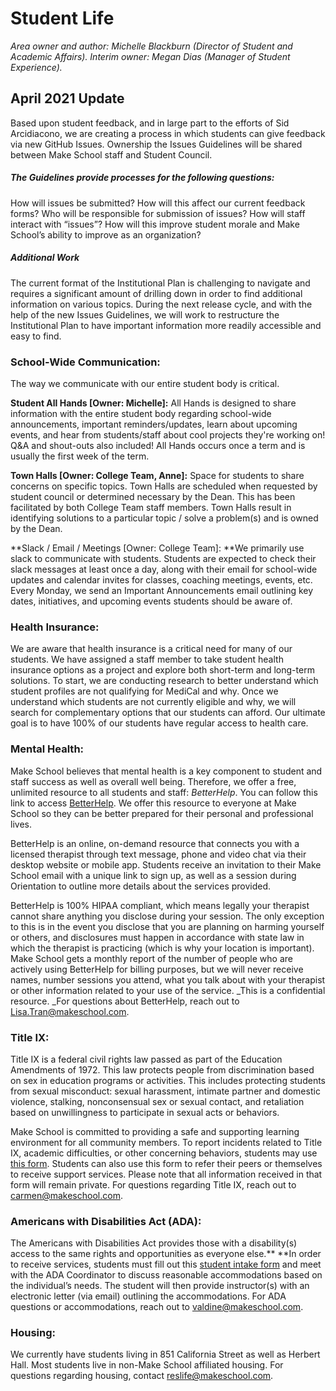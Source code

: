 # Student Life

*Area owner and author: Michelle Blackburn (Director of Student and Academic Affairs). Interim owner: Megan Dias (Manager of Student Experience).*

## April 2021 Update

Based upon student feedback, and in large part to the efforts of Sid Arcidiacono, we are creating a process in which students can give feedback via new GitHub Issues. Ownership the Issues Guidelines will be shared between Make School staff and Student Council.

##### The Guidelines provide processes for the following questions:
How will issues be submitted?
How will this affect our current feedback forms?
Who will be responsible for submission of issues?
How will staff interact with “issues”?
How will this improve student morale and Make School’s ability to improve as an organization?

##### Additional Work
The current format of the Institutional Plan is challenging to navigate and requires a significant amount of drilling down in order to find additional information on various topics. During the next release cycle, and with the help of the new Issues Guidelines, we will work to restructure the Institutional Plan to have important information more readily accessible and easy to find.

### School-Wide Communication:

The way we communicate with our entire student body is critical.

**Student All Hands [Owner: Michelle]:** All Hands is designed to share information with the entire student body regarding school-wide announcements, important reminders/updates, learn about upcoming events, and hear from students/staff about cool projects they're working on! Q&A and shout-outs also included! All Hands occurs once a term and is usually the first week of the term.

**Town Halls [Owner: College Team, Anne]:** Space for students to share concerns on specific topics. Town Halls are scheduled when requested by student council or determined necessary by the Dean. This has been facilitated by both College Team staff members. Town Halls result in identifying solutions to a particular topic / solve a problem(s) and is owned by the Dean.

**Slack / Email / Meetings [Owner: College Team]: **We primarily use slack to communicate with students. Students are expected to check their slack messages at least once a day, along with their email for school-wide updates and calendar invites for classes, coaching meetings, events, etc. Every Monday, we send an Important Announcements email outlining key dates, initiatives, and upcoming events students should be aware of.

### Health Insurance:

We are aware that health insurance is a critical need for many of our students. We have assigned a staff member to take student health insurance options as a project and explore both short-term and long-term solutions. To start, we are conducting research to better understand which student profiles are not qualifying for MediCal and why. Once we understand which students are not currently eligible and why, we will search for complementary options that our students can afford. Our ultimate goal is to have 100% of our students have regular access to health care.

### Mental Health:

Make School believes that mental health is a key component to student and staff success as well as overall well being. Therefore, we offer a free, unlimited resource to all students and staff: _BetterHelp_. You can follow this link to access [BetterHelp](www.betterhelp.com/makeschool). We offer this resource to everyone at Make School so they can be better prepared for their personal and professional lives.

BetterHelp is an online, on-demand resource that connects you with a licensed therapist through text message, phone and video chat via their desktop website or mobile app. Students receive an invitation to their Make School email with a unique link to sign up, as well as a session during Orientation to outline more details about the services provided.

BetterHelp is 100% HIPAA compliant, which means legally your therapist cannot share anything you disclose during your session. The only exception to this is in the event you disclose that you are planning on harming yourself or others, and disclosures must happen in accordance with state law in which the therapist is practicing (which is why your location is important). Make School gets a monthly report of the number of people who are actively using BetterHelp for billing purposes, but we will never receive names, number sessions you attend, what you talk about with your therapist or other information related to your use of the service. _This is a confidential resource. _For questions about BetterHelp, reach out to [Lisa.Tran@makeschool.com](mailto:Lisa.Tran@makeschool.com).


### Title IX:

Title IX is a federal civil rights law passed as part of the Education Amendments of 1972. This law protects people from discrimination based on sex in education programs or activities. This includes protecting students from sexual misconduct: sexual harassment, intimate partner and domestic violence, stalking, nonconsensual sex or sexual contact, and retaliation based on unwillingness to participate in sexual acts or behaviors.

Make School is committed to providing a safe and supporting learning environment for all community members. To report incidents related to Title IX, academic difficulties, or other concerning behaviors, students may use [this form](https://docs.google.com/forms/d/10F_jwgoiasmoJSAatMklao7en6U1nAP0EMbdufMwOF8/viewform?edit_requested=true&gxids=7628). Students can also use this form to refer their peers or themselves to receive support services. Please note that all information received in that form will remain private. For questions regarding Title IX, reach out to [carmen@makeschool.com](mailto:carmen@makeschool.com).


### Americans with Disabilities Act (ADA):

The Americans with Disabilities Act provides those with a disability(s) access to the same rights and opportunities as everyone else.** **In order to receive services, students must fill out this [student intake form](http://make.sc/ada-intake-form) and meet with the ADA Coordinator to discuss reasonable accommodations based on the individual’s needs. The student will then provide instructor(s) with an electronic letter (via email) outlining the accommodations. For ADA questions or accommodations, reach out to [valdine@makeschool.com](mailto:valdine@makeschool.com).


### Housing:

We currently have students living in 851 California Street as well as Herbert Hall. Most students live in non-Make School affiliated housing. For questions regarding housing, contact [reslife@makeschool.com](mailto:reslife@makeschool.com).
